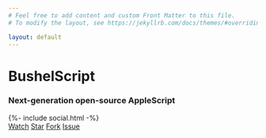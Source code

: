 ```yaml
---
# Feel free to add content and custom Front Matter to this file.
# To modify the layout, see https://jekyllrb.com/docs/themes/#overriding-theme-defaults

layout: default
---
```


# **BushelScript**

### Next-generation open-source AppleScript

<div class="gh-section gh-section-left">
  {%- include social.html -%}
</div>
<div class="gh-section gh-section-right">
  <a class="github-button" href="https://github.com/BushelScript/BushelScript/subscription" data-icon="octicon-eye" data-size="large" data-show-count="true" aria-label="Watch BushelScript/BushelScript on GitHub">Watch</a>
  <a class="github-button" href="https://github.com/BushelScript/BushelScript" data-icon="octicon-star" data-size="large" data-show-count="true" aria-label="Star BushelScript/BushelScript on GitHub">Star</a>
  <a class="github-button" href="https://github.com/BushelScript/BushelScript/fork" data-icon="octicon-repo-forked" data-size="large" data-show-count="true" aria-label="Fork BushelScript/BushelScript on GitHub">Fork</a>
  <a class="github-button" href="https://github.com/BushelScript/BushelScript/issues" data-icon="octicon-issue-opened" data-size="large" data-show-count="true" aria-label="Issue BushelScript/BushelScript on GitHub">Issue</a>
</div>

